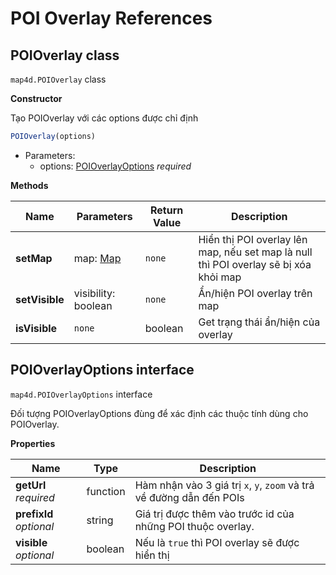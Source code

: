 # POI Overlay References

## POIOverlay class

`map4d.POIOverlay` class

**Constructor** 

Tạo POIOverlay với các options được chỉ định

```js
POIOverlay(options)
```

- Parameters:
  - options: [POIOverlayOptions](/reference/poi-overlay?id=poioverlayoptions-interface) *required*

**Methods**

| Name           | Parameters                              | Return Value | Description                                                                          |
|----------------|-----------------------------------------|--------------|--------------------------------------------------------------------------------------|
| **setMap**     | map: [Map](/reference/map?id=map-class) | `none`       | Hiển thị POI overlay lên map, nếu set map là null thì POI overlay sẽ bị xóa khỏi map |
| **setVisible** | visibility: boolean                     | `none`       | Ẩn/hiện POI overlay trên map                                                         |
| **isVisible**  | `none`                                  | boolean      | Get trạng thái ẩn/hiện của overlay                                                   |


## POIOverlayOptions interface

`map4d.POIOverlayOptions` interface

Đối tượng POIOverlayOptions đùng để xác định các thuộc tính dùng cho POIOverlay.

**Properties**

| Name                    | Type     | Description                                                          |
|-------------------------|----------|----------------------------------------------------------------------|
| **getUrl** *required*   | function | Hàm nhận vào 3 giá trị `x`, `y`, `zoom` và trả về đường dẫn đến POIs |
| **prefixId** *optional* | string   | Giá trị được thêm vào trước id của những POI thuộc overlay.          |
| **visible** *optional*  | boolean  | Nếu là `true` thì POI overlay sẽ được hiển thị                       |